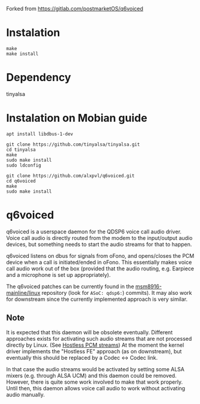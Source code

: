 
Forked from https://gitlab.com/postmarketOS/q6voiced

# Instalation
```
make 
make install
```

# Dependency
tinyalsa

# Instalation on Mobian guide
```
apt install libdbus-1-dev 

git clone https://github.com/tinyalsa/tinyalsa.git
cd tinyalsa
make 
sudo make install
sudo ldconfig

git clone https://github.com/alxpvl/q6voiced.git
cd q6voiced
make
sudo make install
```

# q6voiced
q6voiced is a userspace daemon for the QDSP6 voice call audio driver.
Voice call audio is directly routed from the modem to the input/output audio
devices, but something needs to start the audio streams for that to happen.

q6voiced listens on dbus for signals from oFono, and opens/closes the
PCM device when a call is initiated/ended in oFono. This essentially
makes voice call audio work out of the box (provided that the audio
routing, e.g. Earpiece and a microphone is set up appropriately).

The q6voiced patches can be currently found in the [msm8916-mainline/linux]
repository (look for `ASoC: qdsp6:`) commits). It may also work for downstream
since the currently implemented approach is very similar.

## Note
It is expected that this daemon will be obsolete eventually.
Different approaches exists for activating such audio streams that are not
processed directly by Linux. (See [Hostless PCM streams]) At the moment the
kernel driver implements the "Hostless FE" approach (as on downstream), but
eventually this should be replaced by a Codec <-> Codec link.

In that case the audio streams would be activated by setting some ALSA mixers
(e.g. through ALSA UCM) and this daemon could be removed. However, there is
quite some work involved to make that work properly. Until then, this daemon
allows voice call audio to work without activating audio manually.

[msm8916-mainline/linux]: https://github.com/msm8916-mainline/linux
[Hostless PCM streams]: https://www.kernel.org/doc/html/latest/sound/soc/dpcm.html#hostless-pcm-streams
